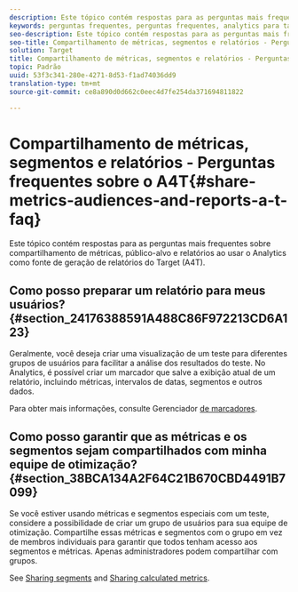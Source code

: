 ```yaml
---
description: Este tópico contém respostas para as perguntas mais frequentes sobre compartilhamento de métricas, público-alvo e relatórios ao usar o Analytics como fonte de geração de relatórios do Target (A4T).
keywords: perguntas frequentes, perguntas frequentes, analytics para target, a4T, compartilhar relatórios
seo-description: Este tópico contém respostas para as perguntas mais frequentes sobre compartilhamento de métricas, público-alvo e relatórios ao usar o Analytics como fonte de geração de relatórios do Target (A4T).
seo-title: Compartilhamento de métricas, segmentos e relatórios - Perguntas frequentes sobre o A4T
solution: Target
title: Compartilhamento de métricas, segmentos e relatórios - Perguntas frequentes sobre o A4T
topic: Padrão
uuid: 53f3c341-280e-4271-8d53-f1ad74036dd9
translation-type: tm+mt
source-git-commit: ce8a890d0d662c0eec4d7fe254da371694811822

---
```



# Compartilhamento de métricas, segmentos e relatórios - Perguntas frequentes sobre o A4T{#share-metrics-audiences-and-reports-a-t-faq}

Este tópico contém respostas para as perguntas mais frequentes sobre compartilhamento de métricas, público-alvo e relatórios ao usar o Analytics como fonte de geração de relatórios do Target (A4T).

## Como posso preparar um relatório para meus usuários? {#section_24176388591A488C86F972213CD6A123}

Geralmente, você deseja criar uma visualização de um teste para diferentes grupos de usuários para facilitar a análise dos resultados do teste. No Analytics, é possível criar um marcador que salve a exibição atual de um relatório, incluindo métricas, intervalos de datas, segmentos e outros dados.

Para obter mais informações, consulte Gerenciador [de marcadores](https://docs.adobe.com/content/help/en/analytics/analyze/reports-analytics/bookmarks.html).

## Como posso garantir que as métricas e os segmentos sejam compartilhados com minha equipe de otimização? {#section_38BCA134A2F64C21B670CBD4491B7099}

Se você estiver usando métricas e segmentos especiais com um teste, considere a possibilidade de criar um grupo de usuários para sua equipe de otimização. Compartilhe essas métricas e segmentos com o grupo em vez de membros individuais para garantir que todos tenham acesso aos segmentos e métricas. Apenas administradores podem compartilhar com grupos.

See [Sharing segments](https://docs.adobe.com/content/help/en/analytics/components/segmentation/segmentation-workflow/t-seg-share.html) and [Sharing calculated metrics](https://docs.adobe.com/content/help/en/analytics/components/calculated-metrics/calcmetric-workflow/cm-sharing.html).
